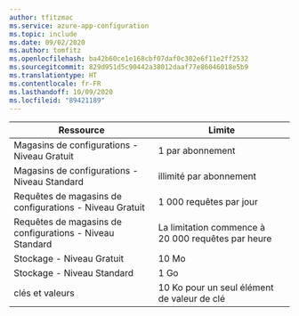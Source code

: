 ```yaml
---
author: tfitzmac
ms.service: azure-app-configuration
ms.topic: include
ms.date: 09/02/2020
ms.author: tomfitz
ms.openlocfilehash: ba42b60ce1e168cbf07daf0c302e6f11e2ff2532
ms.sourcegitcommit: 829d951d5c90442a38012daaf77e86046018e5b9
ms.translationtype: HT
ms.contentlocale: fr-FR
ms.lasthandoff: 10/09/2020
ms.locfileid: "89421189"
---
```

| Ressource | Limite |
| --- | --- |
| Magasins de configurations - Niveau Gratuit | 1 par abonnement |
| Magasins de configurations - Niveau Standard | illimité par abonnement |
| Requêtes de magasins de configurations - Niveau Gratuit | 1 000 requêtes par jour  |
| Requêtes de magasins de configurations - Niveau Standard | La limitation commence à 20 000 requêtes par heure  |
| Stockage - Niveau Gratuit | 10 Mo |
| Stockage - Niveau Standard | 1 Go |
| clés et valeurs | 10 Ko pour un seul élément de valeur de clé |
